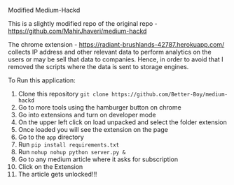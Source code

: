 Modified Medium-Hackd

This is a slightly modified repo of the original repo - https://github.com/MahirJhaveri/medium-hackd

The chrome extension - https://radiant-brushlands-42787.herokuapp.com/ collects IP address and other relevant data to perform analytics on the users or may be sell that data to companies. Hence, in order to avoid that I removed the scripts where the data is sent to storage engines.

To Run this application:
1. Clone this repository
    `git clone https://github.com/Better-Boy/medium-hackd`
1. Go to more tools using the hamburger button on chrome
1. Go into extensions and turn on developer mode
1. On the upper left click on load unpacked and select the folder extension
1. Once loaded you will see the extension on the page
1. Go to the `app` directory
1. Run `pip install requirements.txt`
1. Run `nohup nohup python server.py &`
1. Go to any medium article where it asks for subscription
1. Click on the Extension
1. The article gets unlocked!!!